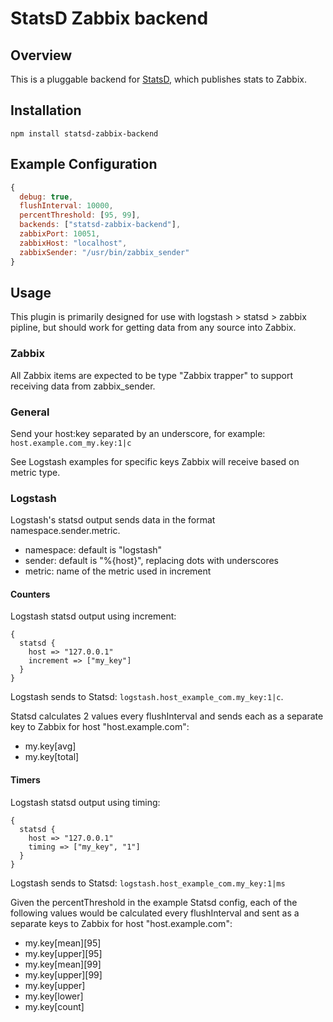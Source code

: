 # StatsD Zabbix backend

## Overview

This is a pluggable backend for [StatsD](https://github.com/etsy/statsd), which publishes stats to Zabbix.

## Installation

    npm install statsd-zabbix-backend

## Example Configuration

```js
{
  debug: true,
  flushInterval: 10000,
  percentThreshold: [95, 99],
  backends: ["statsd-zabbix-backend"],
  zabbixPort: 10051,
  zabbixHost: "localhost",
  zabbixSender: "/usr/bin/zabbix_sender"
}
```

## Usage

This plugin is primarily designed for use with logstash > statsd > zabbix pipline, but should work for getting data from any source into Zabbix.

### Zabbix

All Zabbix items are expected to be type "Zabbix trapper" to support receiving data from zabbix_sender.

### General

Send your host:key separated by an underscore, for example: `host.example.com_my.key:1|c`

See Logstash examples for specific keys Zabbix will receive based on metric type.

### Logstash

Logstash's statsd output sends data in the format namespace.sender.metric.

- namespace: default is "logstash"
- sender: default is "%{host}", replacing dots with underscores
- metric: name of the metric used in increment

#### Counters

Logstash statsd output using increment:

```
{
  statsd {
    host => "127.0.0.1"
    increment => ["my_key"]
  }
}
```

Logstash sends to Statsd: `logstash.host_example_com.my_key:1|c`.

Statsd calculates 2 values every flushInterval and sends each as a separate key to Zabbix for host "host.example.com":

- my.key[avg]
- my.key[total]

#### Timers

Logstash statsd output using timing:

```
{
  statsd {
    host => "127.0.0.1"
    timing => ["my_key", "1"]
  }
}
```

Logstash sends to Statsd: `logstash.host_example_com.my_key:1|ms`

Given the percentThreshold in the example Statsd config, each of the following values would be calculated every flushInterval and sent as a separate keys to Zabbix for host "host.example.com":

- my.key[mean][95]
- my.key[upper][95]
- my.key[mean][99]
- my.key[upper][99]
- my.key[upper]
- my.key[lower]
- my.key[count]
